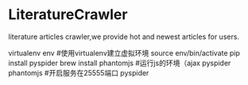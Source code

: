 # LiteratureCrawler
literature articles crawler,we provide hot and newest articles for users.

virtualenv env #使用virtualenv建立虚拟环境
source env/bin/activate
pip install pyspider
brew install phantomjs #运行js的环境（ajax
pyspider phantomjs #开启服务在25555端口
pyspider
